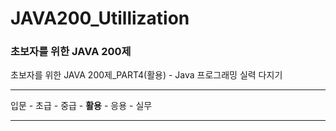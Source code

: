 # JAVA200_Utillization

### 초보자를 위한 JAVA 200제

초보자를 위한 JAVA 200제_PART4(활용) - Java 프로그래밍 실력 다지기

---

입문 - 초급 - 중급 - **활용** - 응용 - 실무

***
